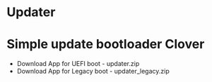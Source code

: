 # Updater
# Simple update bootloader Clover

- Download App for UEFI boot - updater.zip
- Download App for Legacy boot - updater_legacy.zip


